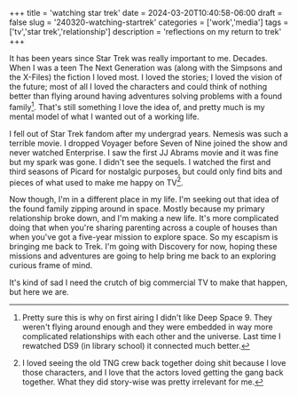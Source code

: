 +++
title = 'watching star trek'
date = 2024-03-20T10:40:58-06:00
draft = false
slug = '240320-watching-startrek'
categories = ['work','media']
tags = ['tv','star trek','relationship']
description = 'reflections on my return to trek'
+++

It has been years since Star Trek was really important to me. Decades. When I was a teen The Next Generation was (along with the Simpsons and the X-Files) the fiction I loved most. I loved the stories; I loved the vision of the future; most of all I loved the characters and could think of nothing better than flying around having adventures solving problems with a found family[^1]. That's still something I love the idea of, and pretty much is my mental model of what I wanted out of a working life.

[^1]: Pretty sure this is why on first airing I didn't like Deep Space 9. They weren't flying around enough and they were embedded in way more complicated relationships with each other and the universe. Last time I rewatched DS9 (in library school) it connected much better.

I fell out of Star Trek fandom after my undergrad years. Nemesis was such a terrible movie. I dropped Voyager before Seven of Nine joined the show and never watched Enterprise. I saw the first JJ Abrams movie and it was fine but my spark was gone. I didn't see the sequels. I watched the first and third seasons of Picard for nostalgic purposes, but could only find bits and pieces of what used to make me happy on TV[^2].

[^2]: I loved seeing the old TNG crew back together doing shit because I love those characters, and I love that the actors loved getting the gang back together. What they did story-wise was pretty irrelevant for me.

Now though, I'm in a different place in my life. I'm seeking out that idea of the found family zipping around in space. Mostly because my primary relationship broke down, and I'm making a new life. It's more complicated doing that when you're sharing parenting across a couple of houses than when you've got a five-year mission to explore space. So my escapism is bringing me back to Trek. I'm going with Discovery for now, hoping these  missions and adventures are going to help bring me back to an exploring curious frame of mind.

It's kind of sad I need the crutch of big commercial TV to make that happen, but here we are.